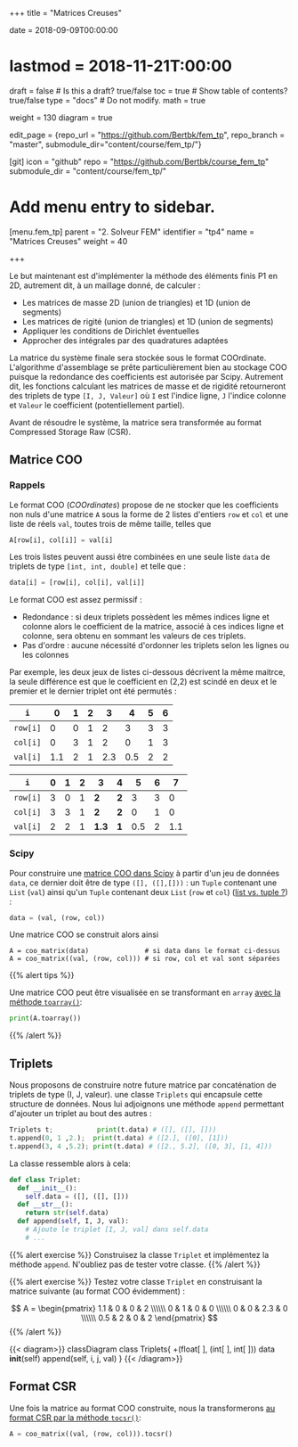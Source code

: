 +++
title = "Matrices Creuses"

date = 2018-09-09T00:00:00
# lastmod = 2018-11-21T:00:00

draft = false  # Is this a draft? true/false
toc = true  # Show table of contents? true/false
type = "docs"  # Do not modify.
math = true

weight = 130
diagram = true

edit_page = {repo_url = "https://github.com/Bertbk/fem_tp", repo_branch = "master", submodule_dir="content/course/fem_tp/"}

[git]
  icon = "github"
  repo = "https://github.com/Bertbk/course_fem_tp"
  submodule_dir = "content/course/fem_tp/"

# Add menu entry to sidebar.
[menu.fem_tp]
  parent = "2. Solveur FEM"
  identifier = "tp4"
  name = "Matrices Creuses"
  weight = 40

+++

Le but maintenant est d'implémenter la méthode des éléments finis P1 en 2D, autrement dit, à un maillage donné, de calculer :

- Les matrices de masse 2D (union de triangles) et 1D (union de segments)
- Les matrices de rigité (union de triangles) et 1D (union de segments)
- Appliquer les conditions de Dirichlet éventuelles
- Approcher des intégrales par des quadratures adaptées

La matrice du système finale sera stockée sous le format COOrdinate. L'algorithme d'assemblage se prête particulièrement bien au stockage COO puisque la redondance des coefficients est autorisée par Scipy. Autrement dit, les fonctions calculant les matrices de masse et de rigidité retourneront des triplets de type `[I, J, Valeur]` où `I` est l'indice ligne, `J` l'indice colonne et `Valeur` le coefficient (potentiellement partiel).

Avant de résoudre le système, la matrice sera transformée au format Compressed Storage Raw (CSR).

## Matrice COO

### Rappels

Le format COO (_COOrdinates_) propose de ne stocker que les coefficients non nuls d'une matrice `A` sous la forme de 2 listes d'entiers `row` et `col` et une liste de réels `val`, toutes trois de même taille, telles que

```python
A[row[i], col[i]] = val[i]
```

Les trois listes peuvent aussi être combinées en une seule liste `data` de triplets de type `[int, int, double]` et telle que :

```python
data[i] = [row[i], col[i], val[i]]
```

Le format COO est assez permissif :

- Redondance : si deux triplets possèdent les mêmes indices ligne et colonne alors le coefficient de la matrice, associé à ces indices ligne et colonne, sera obtenu en sommant les valeurs de ces triplets.
- Pas d'ordre : aucune nécessité d'ordonner les triplets selon les lignes ou les colonnes

Par exemple, les deux jeux de listes ci-dessous décrivent la même maitrce, la seule différence est que le coefficient en (2,2) est scindé en deux et le premier et le dernier triplet ont été permutés :

| `i` | 0   | 1   | 2   | 3   | 4   | 5   | 6   |
| ----- | --- | --- | --- | --- | --- | --- | --- |
| `row[i]`   | 0   | 0   | 1   | 2   | 3   | 3   | 3   |
| `col[i]`   | 0   | 3   | 1   | 2   | 0   | 1   | 3   |
| `val[i]`   | 1.1 | 2   | 1   | 2.3 | 0.5 | 2   | 2   |

| `i` | 0   | 1   | 2   | 3   | 4     | 5   | 6   | 7 |
| ----- | --- | --- | --- | --- | --- | --- | --- | ---| 
| `row[i]`   | 3   | 0   | 1   | **2**     | **2** | 3   | 3   | 0   |
| `col[i]`   | 3   | 3   | 1   | **2**     | **2** | 0   | 1   | 0   |
| `val[i]`   | 2 | 2   | 1   | **1.3** | **1** | 0.5 | 2   | 1.1   |

### Scipy

Pour construire une [matrice COO dans Scipy](https://docs.scipy.org/doc/scipy/reference/generated/scipy.sparse.coo_matrix.html) à partir d'un jeu de données `data`, ce dernier doit être de type `([], ([],[]))` : un `Tuple` contenant une `List` (`val`) ainsi qu'un `Tuple` contenant deux `List` (`row` et `col`) ([list vs. tuple ?](https://stackoverflow.com/questions/626759/whats-the-difference-between-lists-and-tuples)) :

```python
data = (val, (row, col))
```
Une matrice COO se construit alors ainsi
```
A = coo_matrix(data)              # si data dans le format ci-dessus
A = coo_matrix((val, (row, col))) # si row, col et val sont séparées
```
{{% alert tips %}}

Une matrice COO peut être visualisée en se transformant en `array` [avec la méthode `toarray()`](https://docs.scipy.org/doc/scipy/reference/generated/scipy.sparse.coo_matrix.html):

```python
print(A.toarray())
```

{{% /alert %}}

## Triplets

Nous proposons de construire notre future matrice par concaténation de triplets de type (I, J, valeur). une classe `Triplets` qui encapsule cette structure de données. Nous lui adjoignons une méthode `append` permettant d'ajouter un triplet au bout des autres :

```python
Triplets t;           print(t.data) # ([], ([], []))
t.append(0, 1 ,2.);  print(t.data) # ([2.], ([0], [1]))
t.append(3, 4 ,5.2); print(t.data) # ([2., 5.2], ([0, 3], [1, 4]))
```

La classe ressemble alors à cela:

```python
def class Triplet:
  def __init__():
    self.data = ([], ([], []))
  def __str__():
    return str(self.data)
  def append(self, I, J, val):
    # Ajoute le triplet [I, J, val] dans self.data
    # ...
```

{{% alert exercise %}}
Construisez la classe `Triplet` et implémentez la méthode `append`. N'oubliez pas de tester votre classe.
{{% /alert %}}

{{% alert exercise %}}
Testez votre classe `Triplet` en construisant la matrice suivante (au format COO évidemment) :

$$
A = \begin{pmatrix}
1.1 & 0 & 0 & 2 \\\\\\
0 & 1 & 0 & 0  \\\\\\
0 & 0 & 2.3 & 0 \\\\\\
0.5 & 2 & 0 & 2
\end{pmatrix}
$$
{{% /alert %}}

{{< diagram>}}
classDiagram
      class Triplets{
        +(float[ ], (int[ ], int[ ])) data
          __init__(self)
          append(self, i, j, val)
      }
{{< /diagram>}}

## Format CSR

Une fois la matrice au format COO construite, nous la transformerons [au format CSR par la méthode `tocsr()`](https://docs.scipy.org/doc/scipy/reference/generated/scipy.sparse.coo_matrix.tocsr.html#scipy.sparse.coo_matrix.tocsr):

```python
A = coo_matrix((val, (row, col))).tocsr()
```
